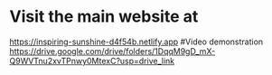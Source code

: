 # Visit the main website at 
https://inspiring-sunshine-d4f54b.netlify.app
#Video demonstration 
https://drive.google.com/drive/folders/1DqqM9gD_mX-Q9WVTnu2xvTPnwy0MtexC?usp=drive_link
